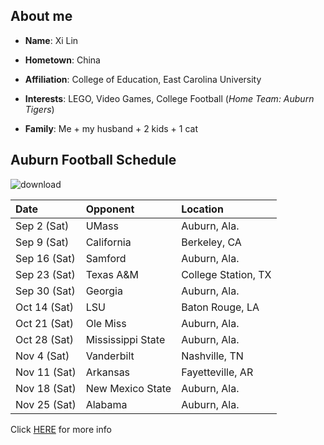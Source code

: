 <h2>About me</h2> 

- **Name**: Xi Lin

- **Hometown**: China

- **Affiliation**: College of Education, East Carolina University

- **Interests**: LEGO, Video Games, College Football (*Home Team: Auburn Tigers*)

- **Family**: Me + my husband + 2 kids + 1 cat

<h2>Auburn Football Schedule</h2>

![download](https://github.com/XLin-NCSU/XLin-NCSU.github.io/assets/142820921/2817ab04-d7ba-44e5-8e91-2deb1fd8fd42) 

|Date|Opponent|Location|
|:---|:---|:---|
|Sep 2 (Sat)|UMass|Auburn, Ala.|
|Sep 9 (Sat)|California|Berkeley, CA|
|Sep 16 (Sat)|Samford|Auburn, Ala.|
|Sep 23 (Sat)|Texas A&M|College Station, TX|
|Sep 30 (Sat)|Georgia|Auburn, Ala.|
|Oct 14 (Sat)|LSU|Baton Rouge, LA|
|Oct 21 (Sat)|Ole Miss|Auburn, Ala.|
|Oct 28 (Sat)|Mississippi State|Auburn, Ala.|
|Nov 4 (Sat)|Vanderbilt|Nashville, TN|
|Nov 11 (Sat)|Arkansas|Fayetteville, AR|
|Nov 18 (Sat)|New Mexico State|Auburn, Ala.|
|Nov 25 (Sat)|Alabama|Auburn, Ala.|

Click [HERE](https://auburntigers.com/sports/football/schedule/2023) for more info
